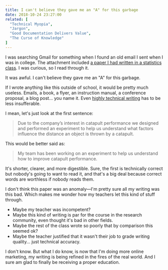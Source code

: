 ```yaml
---
title: I can't believe they gave me an "A" for this garbage
date: 2018-10-24 23:27:00
related: [
  "Technical Myopia",
  "Jargon",
  "Good Documentation Delivers Value",
  "The Curse of Knowledge"
]
---
```


I was searching Gmail for something when I found an old email I sent when I was in college. The attachment included [a paper I had written in a statistics class]({{site.url}}/assets/documents/experiment-writeup.pdf). I was curious, so I read through it.

It was awful. I can't believe they gave me an "A" for this garbage.

If I wrote anything like this outside of school, it would be pretty much useless. Emails, a book, a flyer, an instruction manual, a conference proposal, a blog post... you name it. Even [highly technical writing]({{site.url}}/2013/07/11/jargon/) has to be less insufferable.

I mean, let's just look at the first sentence:

> Due to the company’s interest in catapult performance we designed and performed an experiment to help us understand what factors influence the distance an object is thrown by a catapult.

This would be better said as:

> My team has been working on an experiment to help us understand how to improve catapult performance.

It's shorter, clearer, and more digestible. Sure, the first is technically correct but nobody's going to want to read it, and that's a big deal because correct words are worthless if nobody reads them.

I don't think this paper was an anomaly—I'm pretty sure all my writing was this bad. Which makes me wonder how my teachers let this kind of stuff through.

- Maybe my teacher was incompetent?
- Maybe this kind of writing is par for the course in the research community, even thought it's bad in other fields.
- Maybe the rest of the class wrote so poorly that by comparison this seemed ok?
- Maybe the teacher justified that it wasn't their job to grade writing quality... just technical accuracy.

I don't know. But what I do know, is now that I'm doing more online marketing, my writing is being refined in the fires of the real world. And I sure am glad to finally be receiving a proper education.
